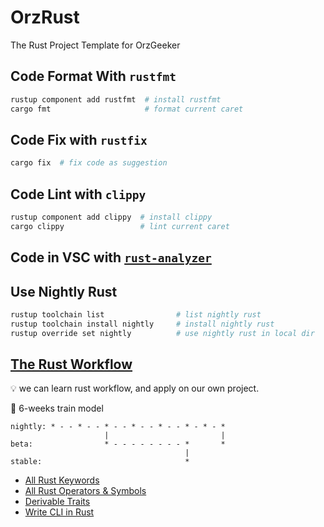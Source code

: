 # OrzRust

The Rust Project Template for OrzGeeker

## Code Format With `rustfmt`

```bash
rustup component add rustfmt  # install rustfmt
cargo fmt                     # format current caret
```

## Code Fix with `rustfix`

```bash
cargo fix  # fix code as suggestion
```

## Code Lint with `clippy`

```bash
rustup component add clippy  # install clippy
cargo clippy                 # lint current caret
```

## Code in VSC with [`rust-analyzer`][rust-analyzer]


[rust-analyzer]: https://marketplace.visualstudio.com/items?itemName=rust-lang.rust-analyzer

## Use Nightly Rust

```bash
rustup toolchain list                # list nightly rust
rustup toolchain install nightly     # install nightly rust
rustup override set nightly          # use nightly rust in local dir
```

## [The Rust Workflow][rust-workflow]

[rust-workflow]: https://doc.rust-lang.org/book/appendix-07-nightly-rust.html

💡 we can learn rust workflow, and apply on our own project.

🚊 6-weeks train model

```
nightly: * - - * - - * - - * - - * - - * - * - *
                     |                         |
beta:                * - - - - - - - - *       *
                                       |
stable:                                *
```

- [All Rust Keywords](https://doc.rust-lang.org/book/appendix-01-keywords.html)
- [All Rust Operators & Symbols](https://doc.rust-lang.org/book/appendix-02-operators.html)
- [Derivable Traits](https://doc.rust-lang.org/book/appendix-03-derivable-traits.html)
- [Write CLI in Rust](https://rust-cli.github.io/book/tutorial/packaging.html)